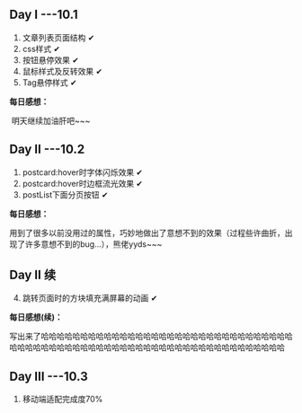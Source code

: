 ## Day I ---10.1

1. 文章列表页面结构    ✔
2. css样式    ✔
3. 按钮悬停效果    ✔
4. 鼠标样式及反转效果    ✔
5. Tag悬停样式    ✔

**每日感想：**

​	明天继续加油肝吧~~~



## Day II ---10.2

1. postcard:hover时字体闪烁效果    ✔
2. postcard:hover时边框流光效果    ✔
3. postList下面分页按钮   ✔

**每日感想：**

​	用到了很多以前没用过的属性，巧妙地做出了意想不到的效果（过程些许曲折，出现了许多意想不到的bug...），熊佬yyds~~~



## Day II 续

4. 跳转页面时的方块填充满屏幕的动画    ✔

**每日感想(续)：**

​	写出来了哈哈哈哈哈哈哈哈哈哈哈哈哈哈哈哈哈哈哈哈哈哈哈哈哈哈哈哈哈哈哈哈哈哈哈哈哈哈哈哈哈哈哈哈哈哈哈哈哈哈哈哈哈哈哈哈哈哈哈哈哈哈哈哈哈哈哈



## Day III ---10.3

1. 移动端适配完成度70%